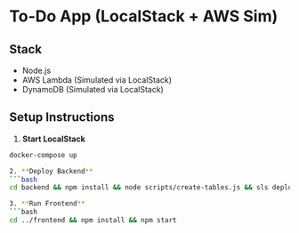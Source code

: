 # To-Do App (LocalStack + AWS Sim)

## Stack

- Node.js
- AWS Lambda (Simulated via LocalStack)
- DynamoDB (Simulated via LocalStack)

## Setup Instructions

1. **Start LocalStack**

````bash
docker-compose up

2. **Deploy Backend**
```bash
cd backend && npm install && node scripts/create-tables.js && sls deploy --stage local

3. **Run Frontend**
```bash
cd ../frontend && npm install && npm start
````
